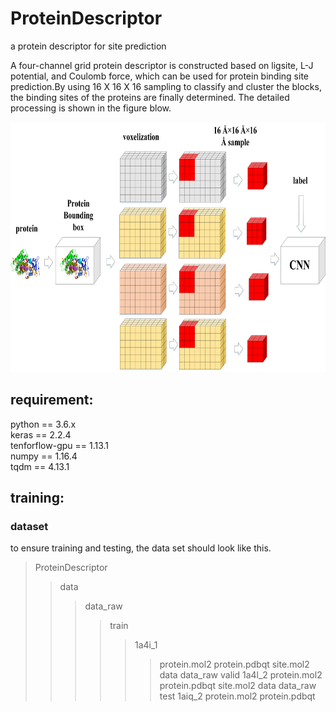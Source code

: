 # ProteinDescriptor
a protein descriptor for site prediction

A four-channel grid protein descriptor is constructed based on ligsite, L-J potential, and Coulomb force, which can be used for protein binding site prediction.By using 16 X 16 X 16 sampling to classify and cluster the blocks, the binding sites of the proteins are finally determined. The detailed processing is shown in the figure blow.

<div align=center><img width="700" height="400" src="https://github.com/595693085/ProteinDescriptor/blob/master/docs/figure1.jpg"/></div>


## requirement:
python == 3.6.x  
keras == 2.2.4  
tenforflow-gpu == 1.13.1  
numpy == 1.16.4  
tqdm == 4.13.1  


## training:
### dataset 
to ensure training and testing, the data set should look like this.  
>ProteinDescriptor
>>data
>>>data_raw
>>>>train
>>>>>1a4i_1
>>>>>>protein.mol2
>>>>>>protein.pdbqt
>>>>>>site.mol2
>>data
>>>data_raw
>>>>valid
>>>>>1a4l_2
>>>>>>protein.mol2
>>>>>>protein.pdbqt
>>>>>>site.mol2
>>data
>>>data_raw
>>>>test
>>>>>1aiq_2
>>>>>>protein.mol2
>>>>>>protein.pdbqt



